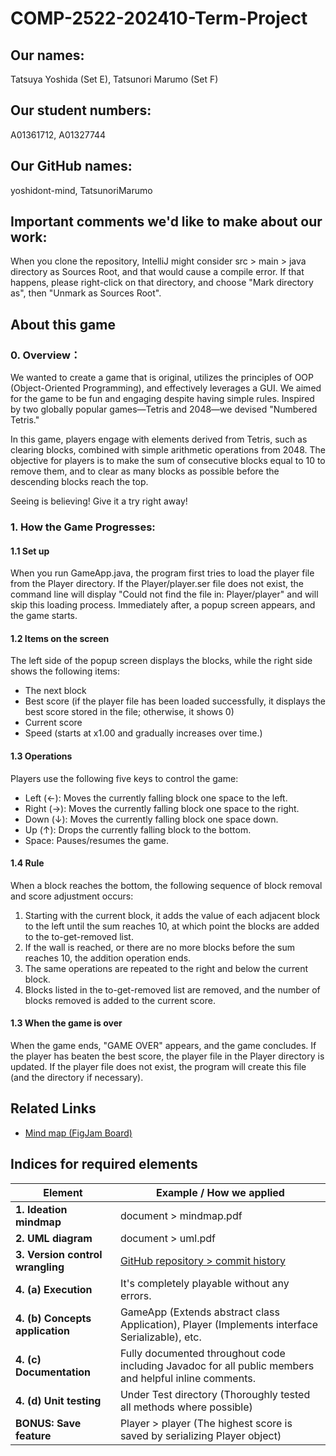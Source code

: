 # COMP-2522-202410-Term-Project

## Our names:
Tatsuya Yoshida (Set E), Tatsunori Marumo (Set F)

## Our student numbers:
A01361712, A01327744

## Our GitHub names:
yoshidont-mind, TatsunoriMarumo

## Important comments we'd like to make about our work:
When you clone the repository, IntelliJ might consider src > main > java directory as Sources Root, and that would cause a compile error. If that happens, please right-click on that directory, and choose "Mark directory as", then "Unmark as Sources Root". 

## About this game
### __0. Overview：__
We wanted to create a game that is original, utilizes the principles of OOP (Object-Oriented Programming), and effectively leverages a GUI. We aimed for the game to be fun and engaging despite having simple rules. Inspired by two globally popular games—Tetris and 2048—we devised "Numbered Tetris."

In this game, players engage with elements derived from Tetris, such as clearing blocks, combined with simple arithmetic operations from 2048. The objective for players is to make the sum of consecutive blocks equal to 10 to remove them, and to clear as many blocks as possible before the descending blocks reach the top.

Seeing is believing! Give it a try right away!

### __1. How the Game Progresses:__

#### 1.1 Set up
When you run GameApp.java, the program first tries to load the player file from the Player directory. If the Player/player.ser file does not exist, the command line will display "Could not find the file in: Player/player" and will skip this loading process. Immediately after, a popup screen appears, and the game starts.

#### 1.2 Items on the screen
The left side of the popup screen displays the blocks, while the right side shows the following items:
- The next block
- Best score (if the player file has been loaded successfully, it displays the best score stored in the file; otherwise, it shows 0)
- Current score
- Speed (starts at x1.00 and gradually increases over time.)

#### 1.3 Operations
Players use the following five keys to control the game:
- Left (←): Moves the currently falling block one space to the left.
- Right (→): Moves the currently falling block one space to the right.
- Down (↓): Moves the currently falling block one space down.
- Up (↑): Drops the currently falling block to the bottom.
- Space: Pauses/resumes the game.

#### 1.4 Rule
When a block reaches the bottom, the following sequence of block removal and score adjustment occurs:
1. Starting with the current block, it adds the value of each adjacent block to the left until the sum reaches 10, at which point the blocks are added to the to-get-removed list.
2. If the wall is reached, or there are no more blocks before the sum reaches 10, the addition operation ends.
3. The same operations are repeated to the right and below the current block.
4. Blocks listed in the to-get-removed list are removed, and the number of blocks removed is added to the current score.

#### 1.3 When the game is over
When the game ends, "GAME OVER" appears, and the game concludes. If the player has beaten the best score, the player file in the Player directory is updated. If the player file does not exist, the program will create this file (and the directory if necessary).

## Related Links
- [Mind map (FigJam Board)](https://www.figma.com/file/6bLAycrmsc6pl4sIQ3BrK2/term-project-Tats-Tatsnori?type=whiteboard&node-id=0%3A1&t=Aaqj5ZrGC26gpV8b-1)

## Indices for required elements
| **Element**                      | **Example / How we applied**                                                                                                       |
|----------------------------------|------------------------------------------------------------------------------------------------------------------------------------|
| **1. Ideation mindmap**          | document > mindmap.pdf                                                                                                             |
| **2. UML diagram**               | document > uml.pdf                                                                                                                 |
| **3. Version control wrangling** | [GitHub repository > commit history](https://github.com/yoshidont-mind/COMP-2522-202410-Term-Project-Tats-Tatsunori/commits/main/) |
| **4. (a) Execution**             | It's completely playable without any errors.                                                                                       |
| **4. (b) Concepts application**  | GameApp (Extends abstract class Application), Player (Implements interface Serializable), etc.                                     |
| **4. (c) Documentation**         | Fully documented throughout code including Javadoc for all public members and helpful inline comments.                             |
| **4. (d) Unit testing**          | Under Test directory (Thoroughly tested all methods where possible)                                                                |
| **BONUS: Save feature**          | Player > player (The highest score is saved by serializing Player object)                                                          |
